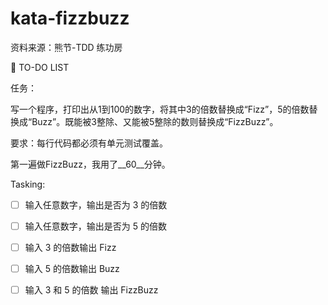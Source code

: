 # kata-fizzbuzz
资料来源：熊节-TDD 练功房

📌 TO-DO LIST

任务：

写一个程序，打印出从1到100的数字，将其中3的倍数替换成“Fizz”，5的倍数替换成“Buzz”。既能被3整除、又能被5整除的数则替换成“FizzBuzz”。

要求：每行代码都必须有单元测试覆盖。



第一遍做FizzBuzz，我用了__60__分钟。



Tasking:

- [ ] 输入任意数字，输出是否为 3 的倍数
- [ ] 输入任意数字，输出是否为 5 的倍数

- [ ] 输入 3 的倍数输出 Fizz
- [ ] 输入 5 的倍数输出 Buzz
- [ ] 输入 3 和 5 的倍数 输出 FizzBuzz
